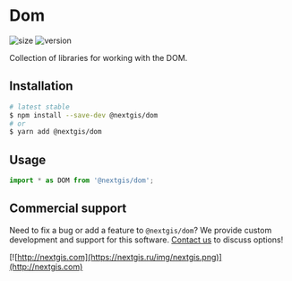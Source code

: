 # Dom

![size](https://img.shields.io/bundlephobia/minzip/@nextgis/dom) ![version](https://img.shields.io/npm/v/@nextgis/dom)

Collection of libraries for working with the DOM.

## Installation

```bash
# latest stable
$ npm install --save-dev @nextgis/dom
# or
$ yarn add @nextgis/dom
```

## Usage

```javascript
import * as DOM from '@nextgis/dom';

```

## Commercial support

Need to fix a bug or add a feature to `@nextgis/dom`? We provide custom development and support for this software. [Contact us](http://nextgis.com/contact/) to discuss options!

[![http://nextgis.com](https://nextgis.ru/img/nextgis.png)](http://nextgis.com)
